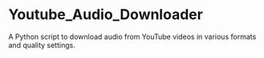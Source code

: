 # Youtube_Audio_Downloader
A Python script to download audio from YouTube videos in various formats and quality settings.
